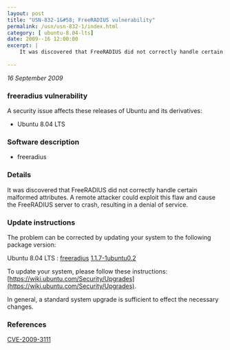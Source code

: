 ```yaml
---
layout: post
title: "USN-832-1&#58; FreeRADIUS vulnerability"
permalink: /usn/usn-832-1/index.html
category: [ ubuntu-8.04-lts]
date: 2009--16 12:00:00
excerpt: |
    It was discovered that FreeRADIUS did not correctly handle certain  malformed attributes. A remote attacker could exploit this flaw and cause the FreeRADIUS server to crash, resulting in a denial of service. 
    
--- 
```

 
 

*16 September 2009*

### freeradius vulnerability

A security issue affects these releases of Ubuntu and its derivatives:

* Ubuntu 8.04 LTS

### Software description

* freeradius 

### Details

It was discovered that FreeRADIUS did not correctly handle certain malformed attributes. A remote attacker could exploit this flaw and cause the FreeRADIUS server to crash, resulting in a denial of service. 

### Update instructions

The problem can be corrected by updating your system to the following package version:

Ubuntu 8.04 LTS
 : [freeradius](https://launchpad.net/ubuntu/+source/freeradius) <span> [1.1.7-1ubuntu0.2](https://launchpad.net/ubuntu/+source/freeradius/1.1.7-1ubuntu0.2) </span> 

To update your system, please follow these instructions: [https://wiki.ubuntu.com/Security/Upgrades](https://wiki.ubuntu.com/Security/Upgrades).

In general, a standard system upgrade is sufficient to effect the necessary changes. 

### References

 
 [CVE-2009-3111](http://people.ubuntu.com/~ubuntu-security/cve/CVE-2009-3111)
 

